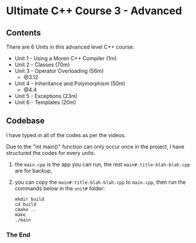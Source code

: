 # Ultimate C++ Course 3 - Advanced



## Contents

There are 6 Units in this advanced level C++ course:

- Unit 1 - Using a Moren C++ Compiler (1m)
- Unit 2 - Classes (70m)
- Unit 3 - Operator Overloading (56m)
	- @3.12
- Unit 4 - Inheritance and Polymorphism (50m)
	- @4.4
- Unit 5 - Exceptions (23m)
- Unit 6 - Templates (20m)



## Codebase

I have typed in all of the codes as per the videos.

Due to the "int main()" function can only occur once in the project, I have structured the codes for every units:

1. the `main.cpp` is the app you can run, the rest `main#-title-blah-blah.cpp` are for backup, 

2. you can copy the `main#-title-blah-blah.cpp` to `main.cpp`, then run the commands below in the `unit#` folder:

   ```
   mkdir build
   cd build
   cmake ..
   make
   ./main
   ```



### The End

